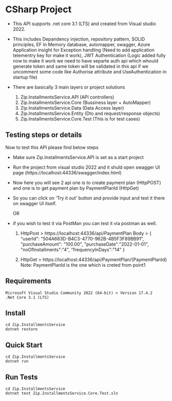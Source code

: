 # CSharp Project
- This API supports .net core 3.1 (LTS) and created from Visual studio 2022.
- This includes Depandency injection, repository pattern, SOLID principles, EF In Memory database, automapper, swagger, 
	Azure Application insight for Exception handling (Need to add application telementry key for make it work),
	JWT Authentication (Logic added fully now to make it work we need to have separte auth api which whould generate token and same token will be validated in this api if we uncomment some 
	code like Authorise attribute and UseAuthentication in startup file)
	
- There are basically 3 main layers or project solutions
   1) Zip.InstallmentsService.API (API controllers)
   2) Zip.InstallmentsService.Core (Bussiness layer + AutoMapper)
   3) Zip.InstallmentsService.Data (Data Access layer)
   4) Zip.InstallmentsService.Entity (Dto and request/response objects)
   5) Zip.InstallmentsService.Core.Test (This is for test cases) 

## Testing steps or details
Now to test this API please find below steps
- Make sure Zip.InstallmentsService.API is set as a start project
- Run the project from visual studio 2022 and it shuld open swagger UI page (https://localhost:44336/swagger/index.html)
- Now here you will see 2 api one is to create payment plan (HttpPOST) and one is to get payment plan by PaymentPlanId (HttpGet)
- So you can click on 'Try it out' button and provide input and test it there on swagger UI itself.
  
  OR 
- if you wish to test it via PostMan you can test it via postman as well.
  1) HttpPost > https://localhost:44336/api/PaymentPlan
	Body > 
	{
		"userId": "504A683D-B4C3-4770-962B-4B5F3F89BB91",
		"purchaseAmount": "100.00",
		"purchaseDate":"2022-01-01",
		"noOfInstallments":"4",
		"frequencyInDays":"14"
	}

  2) HttpGet > https://localhost:44336/api/PaymentPlan/{PaymentPlanId}
  Note: PaymentPlanId is the one which is creted from point1

## Requirements
```
Microsoft Visual Studio Community 2022 (64-bit) > Version 17.4.2
.Net Core 3.1 (LTS)
```

## Install
```
cd Zip.InstallmentsService
dotnet restore
```

## Quick Start
```
cd Zip.InstallmentsService
dotnet run
```

## Run Tests
```
cd Zip.InstallmentsService
dotnet test Zip.InstallmentsService.Core.Test.sln
```
